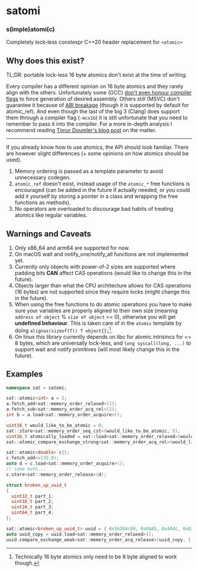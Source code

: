 # satomi
### s(imple)atomi(c)

Completely lock-less constexpr C++20 header replacement for `<atomic>` 

## Why does this exist?
TL;DR: portable lock-less 16 byte atomics don't exist at the time of writing. 

Every compiler has a different opinion on 16 byte atomics and they rarely align with the others. Unfortunately some (GCC) [don't even honour compiler flags](https://gcc.gnu.org/bugzilla/show_bug.cgi?id=80878) to force generation of desired assembly. Others still (MSVC) don't guarantee it because of [ABI breakage](https://developercommunity.visualstudio.com/t/optimize-stdatomic-for-16-byte-types-use-interlock/498970#T-N1528823) (though it is supported by default for atomic_ref). And even though the last of the big 3 (Clang) does support them through a compiler flag (`-mcx16`) it is still unfortunate that you need to remember to pass it into the compiler. For a more in-depth analysis I recommend reading [Timur Doumler's blog post](https://timur.audio/dwcas-in-c) on the matter.

---

If you already know how to use atomics, the API should look familiar. There are however slight differences (+ some opinions on how atomics should be used). 

1. Memory ordering is passed as a template parameter to avoid unnecessary codegen.
2. `atomic_ref` doesn't exist, instead usage of the `atomic_*` free functions is encouraged (can be added in the future if actually needed, or you could add it yourself by storing a pointer in a class and wrapping the free functions as methods).
3. No operators are overloaded to discourage bad habits of treating atomics like regular variables.


## Warnings and Caveats
1. Only x86_64 and arm64 are supported for now.
2. On macOS wait and notify_one/notify_all functions are not implemented yet.
3. Currently only objects with power-of-2 sizes are supported where padding bits **CAN** affect CAS operations (would like to change this in the future).
4. Objects larger than what the CPU architecture allows for CAS operations (16 bytes) are not supported since they require locks (might change this in the future).
5. When using the free functions to do atomic operations you have to make sure your variables are properly aligned to their own size (meaning `address of object` % `size of object` == 0), otherwise you will get **undefined behaviour**. This is taken care of in the `atomic` template by doing `alignas(sizeof(T)) T object{};`[^1].
6. On linux this library currently depends on libc for atomic intrisincs for <= 8 bytes, which are universally lock-less, and `long syscall(long, ...)` to support wait and notify primitives (will most likely change this in the future).

[^1]: Technically 16 byte atomics only need to be 8 byte aligned to work though.


## Examples
```c++
namespace sat = satomi;

sat::atomic<int> a = 1;
a.fetch_add<sat::memory_order_relaxed>(1);
a.fetch_sub<sat::memory_order_acq_rel>(2);
int b = a.load<sat::memory_order_acquire>();

uint16_t would_like_to_be_atomic = 0;
sat::store<sat::memory_order_seq_cst>(would_like_to_be_atomic, 5);
uint16_t atomically_loaded = sat::load<sat::memory_order_relaxed>(would_like_to_be_atomic);
sat::atomic_compare_exchange_strong<sat::memory_order_acq_rel>(would_like_to_be_atomic, atomically_loaded, 2);

sat::atomic<double> c{};
c.fetch_add<>(32.0);
auto d = c.load<sat::memory_order_acquire>();
// some math...
c.store<sat::memory_order_release>(d);

struct broken_up_uuid_t
{
  uint32_t part_1;
  uint16_t part_2;
  uint16_t part_3;
  uint64_t part_4;
};

sat::atomic<broken_up_uuid_t> uuid = { 0x56264c8d, 0xbb85, 0x44dc, 0xb3ddf6926baad9ee };
auto uuid_copy = uuid.load<sat::memory_order_relaxed>();
uuid.compare_exchange_weak<sat::memory_order_acq_release>(uuid_copy, { 0xc34d62f8, 0x8b76, 0x425c, 0x99e88c4bd60f227c });
```

